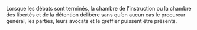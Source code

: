 Lorsque les débats sont terminés, la chambre de l’instruction ou la chambre des libertés et de la détention délibère sans qu’en aucun cas le procureur général, les parties, leurs avocats et le greffier puissent être présents.